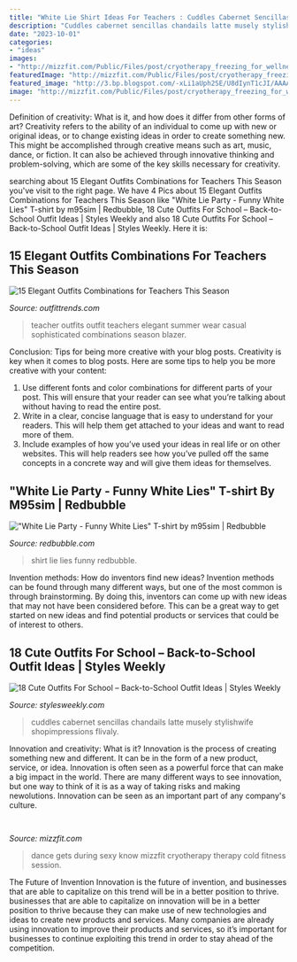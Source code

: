 ```yaml
---
title: "White Lie Shirt Ideas For Teachers : Cuddles Cabernet Sencillas Chandails Latte Musely Stylishwife Shopimpressions Flivaly"
description: "Cuddles cabernet sencillas chandails latte musely stylishwife shopimpressions flivaly"
date: "2023-10-01"
categories:
- "ideas"
images:
- "http://mizzfit.com/Public/Files/post/cryotherapy_freezing_for_wellness_cold_therapy_mizzfit_0315dfd806.jpg"
featuredImage: "http://mizzfit.com/Public/Files/post/cryotherapy_freezing_for_wellness_cold_therapy_mizzfit_0315dfd806.jpg"
featured_image: "http://3.bp.blogspot.com/-xLi1aUph2SE/U8dIynT1cJI/AAAAAAAALZQ/gC6pZVS0AF4/s1600/Teacher_Style3.jpg"
image: "http://mizzfit.com/Public/Files/post/cryotherapy_freezing_for_wellness_cold_therapy_mizzfit_0315dfd806.jpg"
---
```



Definition of creativity: What is it, and how does it differ from other forms of art?
Creativity refers to the ability of an individual to come up with new or original ideas, or to change existing ideas in order to create something new. This might be accomplished through creative means such as art, music, dance, or fiction. It can also be achieved through innovative thinking and problem-solving, which are some of the key skills necessary for creativity.

	

		
searching about 15 Elegant Outfits Combinations for Teachers This Season you've visit to the right page. We have 4 Pics about 15 Elegant Outfits Combinations for Teachers This Season like &quot;White Lie Party - Funny White Lies&quot; T-shirt by m95sim | Redbubble, 18 Cute Outfits For School – Back-to-School Outfit Ideas | Styles Weekly and also 18 Cute Outfits For School – Back-to-School Outfit Ideas | Styles Weekly. Here it is:
		
    
## 15 Elegant Outfits Combinations For Teachers This Season

<img loading=lazy src="http://3.bp.blogspot.com/-xLi1aUph2SE/U8dIynT1cJI/AAAAAAAALZQ/gC6pZVS0AF4/s1600/Teacher_Style3.jpg" onerror="this.onerror=null;this.src='https://tse2.mm.bing.net/th?id=OIP.tPEmVHHuVqgVnZU4XvLmpwHaLH&amp;pid=15.1';" alt="15 Elegant Outfits Combinations for Teachers This Season">

_Source: outfittrends.com_

>teacher outfits outfit teachers elegant summer wear casual sophisticated combinations season blazer. 

	

Conclusion: Tips for being more creative with your blog posts.
Creativity is key when it comes to blog posts. Here are some tips to help you be more creative with your content: 
1. Use different fonts and color combinations for different parts of your post. This will ensure that your reader can see what you’re talking about without having to read the entire post. 
2. Write in a clear, concise language that is easy to understand for your readers. This will help them get attached to your ideas and want to read more of them. 
3. Include examples of how you’ve used your ideas in real life or on other websites. This will help readers see how you’ve pulled off the same concepts in a concrete way and will give them ideas for themselves. 

    
## &quot;White Lie Party - Funny White Lies&quot; T-shirt By M95sim | Redbubble

<img loading=lazy src="https://ih1.redbubble.net/image.1595324594.3393/ssrco,slim_fit_t_shirt,mens,fafafa:ca443f4786,front,square_product,600x600.jpg" onerror="this.onerror=null;this.src='https://tse4.mm.bing.net/th?id=OIP.mlO7i4bxfH1WNFea2IUUDAHaHa&amp;pid=15.1';" alt="&quot;White Lie Party - Funny White Lies&quot; T-shirt by m95sim | Redbubble">

_Source: redbubble.com_

>shirt lie lies funny redbubble. 

	

Invention methods: How do inventors find new ideas?
Invention methods can be found through many different ways, but one of the most common is through brainstorming. By doing this, inventors can come up with new ideas that may not have been considered before. This can be a great way to get started on new ideas and find potential products or services that could be of interest to others.

    
## 18 Cute Outfits For School – Back-to-School Outfit Ideas | Styles Weekly

<img loading=lazy src="http://stylesweekly.com/wp-content/uploads/2016/12/outfits-for-school-3.jpg" onerror="this.onerror=null;this.src='https://tse3.mm.bing.net/th?id=OIP.dpYzSG5idNPme2jxp1yQ5wHaLH&amp;pid=15.1';" alt="18 Cute Outfits For School – Back-to-School Outfit Ideas | Styles Weekly">

_Source: stylesweekly.com_

>cuddles cabernet sencillas chandails latte musely stylishwife shopimpressions flivaly. 

	

Innovation and creativity: What is it?
Innovation is the process of creating something new and different. It can be in the form of a new product, service, or idea. Innovation is often seen as a powerful force that can make a big impact in the world. There are many different ways to see innovation, but one way to think of it is as a way of taking risks and making newolutions. Innovation can be seen as an important part of any company's culture.

    
## 

<img loading=lazy src="http://mizzfit.com/Public/Files/post/cryotherapy_freezing_for_wellness_cold_therapy_mizzfit_0315dfd806.jpg" onerror="this.onerror=null;this.src='https://tse1.mm.bing.net/th?id=OIP.YD2FOi7pWBwtBd3kg6XBfgHaEI&amp;pid=15.1';" alt="">

_Source: mizzfit.com_

>dance gets during sexy know mizzfit cryotherapy therapy cold fitness session. 

	

The Future of Invention
Innovation is the future of invention, and businesses that are able to capitalize on this trend will be in a better position to thrive. businesses that are able to capitalize on innovation will be in a better position to thrive because they can make use of new technologies and ideas to create new products and services. Many companies are already using innovation to improve their products and services, so it’s important for businesses to continue exploiting this trend in order to stay ahead of the competition.

